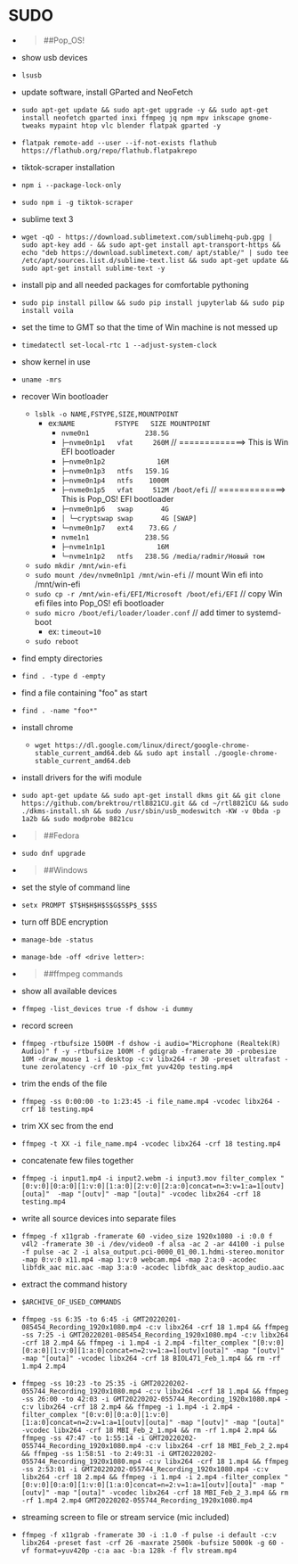 # SUDO
- > ##Pop_OS!
- show usb devices
- `lsusb`
- update software, install GParted and NeoFetch
- `sudo apt-get update && sudo apt-get upgrade -y && sudo apt-get install neofetch gparted inxi ffmpeg jq npm mpv inkscape gnome-tweaks mypaint htop vlc blender flatpak gparted -y`
- `flatpak remote-add --user --if-not-exists flathub https://flathub.org/repo/flathub.flatpakrepo`
- tiktok-scraper installation
- `npm i --package-lock-only`
- `sudo npm i -g tiktok-scraper`
- sublime text 3
- `wget -qO - https://download.sublimetext.com/sublimehq-pub.gpg | sudo apt-key add - && sudo apt-get install apt-transport-https && echo "deb https://download.sublimetext.com/ apt/stable/" | sudo tee /etc/apt/sources.list.d/sublime-text.list && sudo apt-get update && sudo apt-get install sublime-text -y`
- install pip and all needed packages for comfortable pythoning
- `sudo pip install pillow && sudo pip install jupyterlab && sudo pip install voila`
- set the time to GMT so that the time of Win machine is not messed up
- `timedatectl set-local-rtc 1 --adjust-system-clock`
- show kernel in use
- `uname -mrs`
- recover Win bootloader
    - `lsblk -o NAME,FSTYPE,SIZE,MOUNTPOINT`
        - ex:`NAME          FSTYPE   SIZE MOUNTPOINT`
            - `nvme0n1              238.5G `
            - `├─nvme0n1p1   vfat     260M`					// =============>	This is Win EFI bootloader	 
            - `├─nvme0n1p2             16M `
            - `├─nvme0n1p3   ntfs   159.1G `
            - `├─nvme0n1p4   ntfs    1000M `
            - `├─nvme0n1p5   vfat     512M /boot/efi`				// =============>	This is Pop_OS! EFI bootloader
            - `├─nvme0n1p6   swap       4G `
            - `│ └─cryptswap swap       4G [SWAP]`
            - `└─nvme0n1p7   ext4    73.6G /`
            - `nvme1n1              238.5G `
            - `├─nvme1n1p1             16M `
            - `└─nvme1n1p2   ntfs   238.5G /media/radmir/Новый том`
    - `sudo mkdir /mnt/win-efi`
    - `sudo mount /dev/nvme0n1p1 /mnt/win-efi`						// mount Win efi into /mnt/win-efi
    - `sudo cp -r /mnt/win-efi/EFI/Microsoft /boot/efi/EFI`				// copy Win efi files into Pop_OS! efi bootloader
    - `sudo micro /boot/efi/loader/loader.conf`						// add timer to systemd-boot
        - ex:	`timeout=10`
    - `sudo reboot`
- find empty directories
- `find . -type d -empty`
- find a file containing "foo" as start
- `find . -name "foo*"`
- install chrome
    - `wget https://dl.google.com/linux/direct/google-chrome-stable_current_amd64.deb && sudo apt install ./google-chrome-stable_current_amd64.deb`
- install drivers for the wifi module
- `sudo apt-get update && sudo apt-get install dkms git && git clone https://github.com/brektrou/rtl8821CU.git && cd ~/rtl8821CU && sudo ./dkms-install.sh && sudo /usr/sbin/usb_modeswitch -KW -v 0bda -p 1a2b && sudo modprobe 8821cu`


- > ##Fedora
- `sudo dnf upgrade`


- > ##Windows
- set the style of command line
- `setx PROMPT $T$H$H$H$S$G$S$P$_$$$S`
- turn off BDE encryption
- `manage-bde -status`
- `manage-bde -off <drive letter>:`


- > ##ffmpeg commands
- show all available devices
- `ffmpeg -list_devices true -f dshow -i dummy`
- record screen
- `ffmpeg -rtbufsize 1500M -f dshow -i audio="Microphone (Realtek(R) Audio)" f -y -rtbufsize 100M -f gdigrab -framerate 30 -probesize 10M -draw_mouse 1 -i desktop -c:v libx264 -r 30 -preset ultrafast -tune zerolatency -crf 10 -pix_fmt yuv420p testing.mp4`
- trim the ends of the file
- `ffmpeg -ss 0:00:00 -to 1:23:45 -i file_name.mp4 -vcodec libx264 -crf 18 testing.mp4`
- trim XX sec from the end
- `ffmpeg -t XX -i file_name.mp4 -vcodec libx264 -crf 18 testing.mp4`
- concatenate few files together
- `ffmpeg -i input1.mp4 -i input2.webm -i input3.mov filter_complex "[0:v:0][0:a:0][1:v:0][1:a:0][2:v:0][2:a:0]concat=n=3:v=1:a=1[outv][outa]"  -map "[outv]" -map "[outa]" -vcodec libx264 -crf 18 testing.mp4`
- write all source devices into separate files
- `ffmpeg -f x11grab -framerate 60 -video_size 1920x1080 -i :0.0 f v4l2 -framerate 30 -i /dev/video0 -f alsa -ac 2 -ar 44100 -i pulse -f pulse -ac 2 -i alsa_output.pci-0000_01_00.1.hdmi-stereo.monitor -map 0:v:0 x11.mp4 -map 1:v:0 webcam.mp4 -map 2:a:0 -acodec libfdk_aac mic.aac -map 3:a:0 -acodec libfdk_aac desktop_audio.aac`
- extract the command history
- `$ARCHIVE_OF_USED_COMMANDS`
- `ffmpeg -ss 6:35 -to 6:45 -i GMT20220201-085454_Recording_1920x1080.mp4 -c:v libx264 -crf 18 1.mp4 && ffmpeg -ss 7:25 -i GMT20220201-085454_Recording_1920x1080.mp4 -c:v libx264 -crf 18 2.mp4 && ffmpeg -i 1.mp4 -i 2.mp4 -filter_complex "[0:v:0][0:a:0][1:v:0][1:a:0]concat=n=2:v=1:a=1[outv][outa]" -map "[outv]" -map "[outa]" -vcodec libx264 -crf 18 BIOL471_Feb_1.mp4 && rm -rf 1.mp4 2.mp4`
- `ffmpeg -ss 10:23 -to 25:35 -i GMT20220202-055744_Recording_1920x1080.mp4 -c:v libx264 -crf 18 1.mp4 && ffmpeg -ss 26:00 -to 42:03 -i GMT20220202-055744_Recording_1920x1080.mp4 -c:v libx264 -crf 18 2.mp4 && ffmpeg -i 1.mp4 -i 2.mp4 -filter_complex "[0:v:0][0:a:0][1:v:0][1:a:0]concat=n=2:v=1:a=1[outv][outa]" -map "[outv]" -map "[outa]" -vcodec libx264 -crf 18 MBI_Feb_2_1.mp4 && rm -rf 1.mp4 2.mp4 && ffmpeg -ss 47:47 -to 1:55:14 -i GMT20220202-055744_Recording_1920x1080.mp4 -c:v libx264 -crf 18 MBI_Feb_2_2.mp4 && ffmpeg -ss 1:58:51 -to 2:49:31 -i GMT20220202-055744_Recording_1920x1080.mp4 -c:v libx264 -crf 18 1.mp4 && ffmpeg -ss 2:53:01 -i GMT20220202-055744_Recording_1920x1080.mp4 -c:v libx264 -crf 18 2.mp4 && ffmpeg -i 1.mp4 -i 2.mp4 -filter_complex "[0:v:0][0:a:0][1:v:0][1:a:0]concat=n=2:v=1:a=1[outv][outa]" -map "[outv]" -map "[outa]" -vcodec libx264 -crf 18 MBI_Feb_2_3.mp4 && rm -rf 1.mp4 2.mp4 GMT20220202-055744_Recording_1920x1080.mp4`
- streaming screen to file or stream service (mic included)
- `ffmpeg -f x11grab -framerate 30 -i :1.0 -f pulse -i default -c:v libx264 -preset fast -crf 26 -maxrate 2500k -bufsize 5000k -g 60 -vf format=yuv420p -c:a aac -b:a 128k -f flv stream.mp4`
